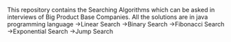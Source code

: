 This repository contains the Searching Algorithms which can be asked in interviews of Big Product Base Companies.
All the solutions are in java programming language
->Linear Search
->Binary Search
->Fibonacci Search
->Exponential Search
->Jump Search
